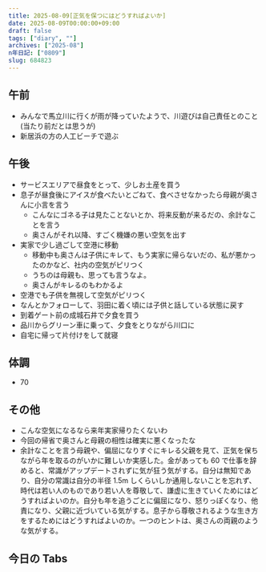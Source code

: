```yaml
---
title: 2025-08-09[正気を保つにはどうすればよいか]
date: 2025-08-09T00:00:00+09:00
draft: false
tags: ["diary", ""]
archives: ["2025-08"]
n年日記: ["0809"]
slug: 684823
---
```


## 午前

- みんなで馬立川に行くが雨が降っていたようで、川遊びは自己責任とのこと (当たり前だとは思うが)
- 新居浜の方の人工ビーチで遊ぶ

## 午後

- サービスエリアで昼食をとって、少しお土産を買う
- 息子が昼食後にアイスが食べたいとごねて、食べさせなかったら母親が奥さんに小言を言う
  - こんなにゴネる子は見たことないとか、将来反動が来るだの、余計なことを言う
  - 奥さんがそれ以降、すごく機嫌の悪い空気を出す
- 実家で少し過ごして空港に移動
  - 移動中も奥さんは子供にキレて、もう実家に帰らないだの、私が悪かったのかなど、社内の空気がピリつく
  - うちのは母親も、思っても言うなよ。
  - 奥さんがキレるのもわかるよ
- 空港でも子供を無視して空気がピリつく
- なんとかフォローして、羽田に着く頃には子供と話している状態に戻す
- 到着ゲート前の成城石井で夕食を買う
- 品川からグリーン車に乗って、夕食をとりながら川口に
- 自宅に帰って片付けをして就寝

## 体調

- 70

## その他

- こんな空気になるなら来年実家帰りたくないわ
- 今回の帰省で奥さんと母親の相性は確実に悪くなったな
- 余計なことを言う母親や、偏屈になりすぐにキレる父親を見て、正気を保ちながら年を取るのがいかに難しいか実感した。金があっても 60 で仕事を辞めると、常識がアップデートされずに気が狂う気がする。自分は無知であり、自分の常識は自分の半径 1.5m しくらいしか通用しないことを忘れず、時代は若い人のものであり若い人を尊敬して、謙虚に生きていくためにはどうすればよいのか。自分も年を追うごとに偏屈になり、怒りっぽくなり、他責になり、父親に近づいている気がする。息子から尊敬されるような生き方をするためにはどうすればよいのか。一つのヒントは、奥さんの両親のような気がする。

## 今日の Tabs
